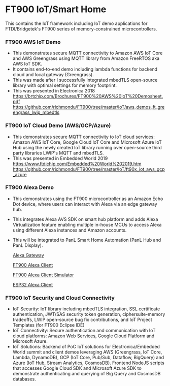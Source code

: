 # FT900 IoT/Smart Home

This contains the IoT framework including IoT demo applications for FTDI/Bridgetek's FT900 series of memory-constrained microcontrollers.


### FT900 AWS IoT Demo
- This demonstrates secure MQTT connectivity to Amazon AWS IoT Core and AWS Greengrass using MQTT library from Amazon FreeRTOS aka AWS IoT SDK.
- It contains end-to-end demo including lambda functions for backend cloud and local gateway (Greengrass). 
- This was made after I successfully integrated mbedTLS open-source library with optimal settings for memory footprint.
- This was presented in Electronica 2018 https://brtchip.com/Brochures/FT900%20AWS%20IoT%20Demosheet.pdf
  https://github.com/richmondu/FT900/tree/master/IoT/aws_demos_ft_greengrass_lwip_mbedtls


### FT900 IoT Cloud Demo (AWS/GCP/Azure)
- This demonstrates secure MQTT connectivity to IoT cloud services: Amazon AWS IoT Core, Google Cloud IoT Core and Microsoft Azure IoT Hub using the newly created IoT library running over open-source third party libraries LWIP's MQTT and mbedTLS.
- This was presented in Embedded World 2019 https://www.ftdichip.com/Embedded%20World%202019.htm
  https://github.com/richmondu/FT900/tree/master/IoT/ft90x_iot_aws_gcp_azure


### FT900 Alexa Demo
- This demonstrates using the FT900 microcontroller as an Amazon Echo Dot device, where users can interact with Alexa via an edge gateway hub.
- This integrates Alexa AVS SDK on smart hub platform and adds Alexa Virtualization feature enabling multiple in-house MCUs to access Alexa using different Alexa instances and Amazon accounts.
- This will be integrated to PanL Smart Home Automation (PanL Hub and PanL Display).

  [Alexa Gateway](https://github.com/richmondu/FT900/tree/master/Alexa/Amazon%20Alexa%20Gateway)
  
  [FT900 Alexa Client](https://github.com/richmondu/FT900/tree/master/Alexa/Amazon%20Alexa%20Client)
  
  [FT900 Alexa Client Simulator](https://github.com/richmondu/FT900/tree/master/Alexa/Amazon%20Alexa%20Client%20Simulator)
  
  [ESP32 Alexa Client](https://github.com/richmondu/FT900/tree/master/Alexa/Amazon%20Alexa%20Client%20ESP32)



### FT900 IoT Security and Cloud Connectivity
- IoT Security: IoT library including mbedTLS integration, SSL certificate authentication, JWT/SAS security token generation, ciphersuite-memory tradeoffs, LWIP open-source bug fix contributions, and IoT Project Templates (for FT900 Eclipse IDE)
- IoT Connectivity: Secure authentication and communication with IoT cloud platforms: Amazon Web Services, Google Cloud Platform and Microsoft Azure.
- IoT Solutions: Backend of PoC IoT solutions for Electronica/Embedded World summit and client demos leveraging AWS (Greengrass, IoT Core, Lambda, DynamoDB), GCP (IoT Core, Pub/Sub, Dataflow, BigQuery) and Azure (IoT Hub, Stream Analytics, CosmosDB). Frontend NodeJS scripts that accesses Google Cloud SDK and Microsoft Azure SDK to demonstrate authenticating and querying of Big Query and CosmosDB databases.  
